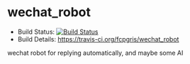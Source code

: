 # wechat_robot
- Build Status: [![Build Status](https://travis-ci.org/fcpgris/wechat_robot.svg?branch=master)](https://travis-ci.org/fcpgris/wechat_robot)
- Build Details: https://travis-ci.org/fcpgris/wechat_robot

wechat robot for replying automatically, and maybe some AI
